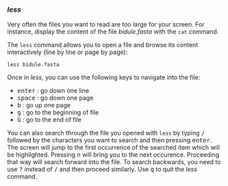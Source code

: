 ### *less*

Very often the files you want to read are too large for your screen.
For instance, display the content of the file _bidule.fasta_ with the `cat` command.

The `less` command allows you to open a file and browse its content interactively (line by line or page by page): 

`less bidule.fasta`

Once in *less*, you can use the following keys to navigate into the file:

- <kbd>enter</kbd> : go down one line
- <kbd>space</kbd> : go down one page
- <kbd>b</kbd> : go up one page
- <kbd>g</kbd> : go to the beginning of file
- <kbd>G</kbd> : go to the end of file

You can also search through the file you opened with `less` by typing <kbd>/</kbd> followed by the characters you want to search and then pressing <kbd>enter</kbd>. 
The screen will jump to the first occurrence of the searched item which will be highlighted.
Pressing <kbd>n</kbd> will bring you to the next occurence. 
Proceeding that way will search forward into the file. 
To search backwards, you need to use <kbd>?</kbd> instead of <kbd>/</kbd> and then proceed similarly.
Use <kbd>q</kbd> to quit the *less* command.

